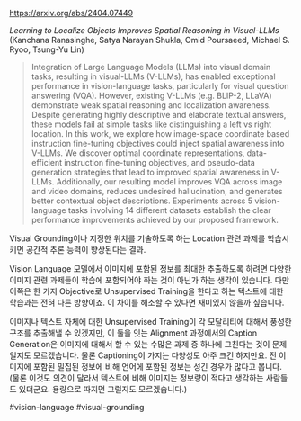 https://arxiv.org/abs/2404.07449

*Learning to Localize Objects Improves Spatial Reasoning in Visual-LLMs* (Kanchana Ranasinghe, Satya Narayan Shukla, Omid Poursaeed, Michael S. Ryoo, Tsung-Yu Lin)

> Integration of Large Language Models (LLMs) into visual domain tasks, resulting in visual-LLMs (V-LLMs), has enabled exceptional performance in vision-language tasks, particularly for visual question answering (VQA). However, existing V-LLMs (e.g. BLIP-2, LLaVA) demonstrate weak spatial reasoning and localization awareness. Despite generating highly descriptive and elaborate textual answers, these models fail at simple tasks like distinguishing a left vs right location. In this work, we explore how image-space coordinate based instruction fine-tuning objectives could inject spatial awareness into V-LLMs. We discover optimal coordinate representations, data-efficient instruction fine-tuning objectives, and pseudo-data generation strategies that lead to improved spatial awareness in V-LLMs. Additionally, our resulting model improves VQA across image and video domains, reduces undesired hallucination, and generates better contextual object descriptions. Experiments across 5 vision-language tasks involving 14 different datasets establish the clear performance improvements achieved by our proposed framework.

Visual Grounding이나 지정한 위치를 기술하도록 하는 Location 관련 과제를 학습시키면 공간적 추론 능력이 향상된다는 결과.

Vision Language 모델에서 이미지에 포함된 정보를 최대한 추출하도록 하려면 다양한 이미지 관련 과제들이 학습에 포함되어야 하는 것이 아닌가 하는 생각이 있습니다. 다만 이쪽은 한 가지 Objective로 Unsupervised Training을 한다고 하는 텍스트에 대한 학습과는 전혀 다른 방향이죠. 이 차이를 해소할 수 있다면 재미있지 않을까 싶습니다.

이미지나 텍스트 자체에 대한 Unsupervised Training이 각 모달리티에 대해서 풍성한 구조를 추출해낼 수 있겠지만, 이 둘을 잇는 Alignment 과정에서의 Caption Generation은 이미지에 대해서 할 수 있는 수많은 과제 중 하나에 그친다는 것이 문제일지도 모르겠습니다. 물론 Captioning이 가지는 다양성도 아주 크긴 하지만요. 전 이미지에 포함된 밀집된 정보에 비해 언어에 포함된 정보는 성긴 경우가 많다고 봅니다. (물론 이것도 의견이 달라서 텍스트에 비해 이미지는 정보량이 적다고 생각하는 사람들도 있더군요. 용량으로 따지면 그럴지도 모르겠습니다.)

#vision-language #visual-grounding 